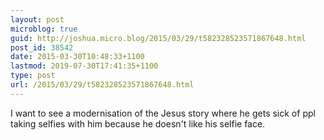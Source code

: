 ```yaml
---
layout: post
microblog: true
guid: http://joshua.micro.blog/2015/03/29/t582328523571867648.html
post_id: 38542
date: 2015-03-30T10:48:33+1100
lastmod: 2019-07-30T17:41:35+1100
type: post
url: /2015/03/29/t582328523571867648.html
---
```

I want to see a modernisation of the Jesus story where he gets sick of ppl taking selfies with him because he doesn't like his selfie face.
